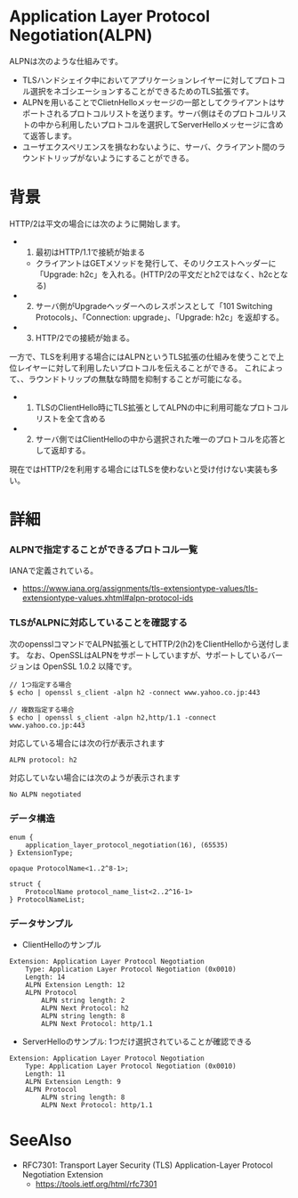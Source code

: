 # Application Layer Protocol Negotiation(ALPN)
ALPNは次のような仕組みです。
- TLSハンドシェイク中においてアプリケーションレイヤーに対してプロトコル選択をネゴシエーションすることができるためのTLS拡張です。
- ALPNを用いることでClietnHelloメッセージの一部としてクライアントはサポートされるプロトコルリストを送ります。サーバ側はそのプロトコルリストの中から利用したいプロトコルを選択してServerHelloメッセージに含めて返答します。
- ユーザエクスペリエンスを損なわないように、サーバ、クライアント間のラウンドトリップがないようにすることができる。

# 背景
HTTP/2は平文の場合には次のように開始します。
- 1. 最初はHTTP/1.1で接続が始まる
  - クライアントはGETメソッドを発行して、そのリクエストヘッダーに「Upgrade: h2c」を入れる。(HTTP/2の平文だとh2ではなく、h2cとなる)
- 2. サーバ側がUpgradeヘッダーへのレスポンスとして「101 Switching Protocols」、「Connection: upgrade」、「Upgrade: h2c」を返却する。
- 3. HTTP/2での接続が始まる。

一方で、TLSを利用する場合にはALPNというTLS拡張の仕組みを使うことで上位レイヤーに対して利用したいプロトコルを伝えることができる。
これによって、、ラウンドトリップの無駄な時間を抑制することが可能になる。
- 1. TLSのClientHello時にTLS拡張としてALPNの中に利用可能なプロトコルリストを全て含める
- 2. サーバ側ではClientHelloの中から選択された唯一のプロトコルを応答として返却する。

現在ではHTTP/2を利用する場合にはTLSを使わないと受け付けない実装も多い。

# 詳細
### ALPNで指定することができるプロトコル一覧
IANAで定義されている。
- https://www.iana.org/assignments/tls-extensiontype-values/tls-extensiontype-values.xhtml#alpn-protocol-ids

### TLSがALPNに対応していることを確認する
次のopensslコマンドでALPN拡張としてHTTP/2(h2)をClientHelloから送付します。
なお、OpenSSLはALPNをサポートしていますが、サポートしているバージョンは OpenSSL 1.0.2 以降です。
```
// 1つ指定する場合
$ echo | openssl s_client -alpn h2 -connect www.yahoo.co.jp:443 

// 複数指定する場合
$ echo | openssl s_client -alpn h2,http/1.1 -connect www.yahoo.co.jp:443 
```

対応している場合には次の行が表示されます
```
ALPN protocol: h2
```

対応していない場合には次のようが表示されます
```
No ALPN negotiated
```

### データ構造
```
enum {
    application_layer_protocol_negotiation(16), (65535)
} ExtensionType;

opaque ProtocolName<1..2^8-1>;

struct {
    ProtocolName protocol_name_list<2..2^16-1>
} ProtocolNameList;
```

### データサンプル
- ClientHelloのサンプル
```
Extension: Application Layer Protocol Negotiation
    Type: Application Layer Protocol Negotiation (0x0010)
    Length: 14
    ALPN Extension Length: 12
    ALPN Protocol
        ALPN string length: 2
        ALPN Next Protocol: h2
        ALPN string length: 8
        ALPN Next Protocol: http/1.1
```
- ServerHelloのサンプル: 1つだけ選択されていることが確認できる
```
Extension: Application Layer Protocol Negotiation
    Type: Application Layer Protocol Negotiation (0x0010)
    Length: 11
    ALPN Extension Length: 9
    ALPN Protocol
        ALPN string length: 8
        ALPN Next Protocol: http/1.1
```

# SeeAlso
- RFC7301: Transport Layer Security (TLS) Application-Layer Protocol Negotiation Extension
  - https://tools.ietf.org/html/rfc7301
